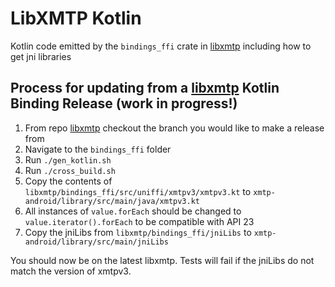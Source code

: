 # LibXMTP Kotlin

Kotlin code emitted by the `bindings_ffi` crate in [libxmtp](https://github.com/xmtp/libxmtp) including how to get jni libraries

## Process for updating from a [libxmtp](https://github.com/xmtp/libxmtp) Kotlin Binding Release (work in progress!)

1. From repo [libxmtp](https://github.com/xmtp/libxmtp) checkout the branch you would like to make a release from
2. Navigate to the `bindings_ffi` folder
3. Run `./gen_kotlin.sh`
4. Run `./cross_build.sh`
5. Copy the contents of `libxmtp/bindings_ffi/src/uniffi/xmtpv3/xmtpv3.kt` to `xmtp-android/library/src/main/java/xmtpv3.kt`
6. All instances of `value.forEach` should be changed to `value.iterator().forEach` to be compatible with API 23
7. Copy the jniLibs from `libxmtp/bindings_ffi/jniLibs` to `xmtp-android/library/src/main/jniLibs`

You should now be on the latest libxmtp. Tests will fail if the jniLibs do not match the version of xmtpv3.